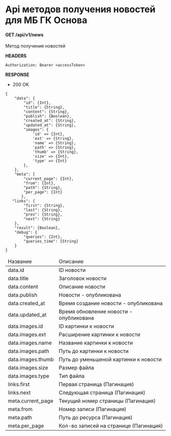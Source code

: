 # Api методов получения новостей для МБ ГК Основа

#### GET /api/v1/news

Метод получения новостей 

<b>HEADERS</b>

```
Authorization: Bearer <accessToken>
```

<b>RESPONSE</b>

+ 200 OK

```
{
    "data": {
        "id": {Int},
        "title": {String},
        "content": {String},
        "publish": {Boolean},
        "created_at": {String},
        "updated_at": {String},
        "images": {
            'id' => {Int},
            'ext' => {String},
            'name' => {String},
            'path' => {String},
            'thumb' => {String},
            'size' => {Int},
            'type' => {Int}
        },
    },
    "meta": {
        "current_page": {Int},
        "from": {Int},
        "path": {String},
        "per_page": {Int}
       }, 
   "links": {
        "first": {String},
        "last": {String},
        "prev": {String},
        "next": {String}
    }, 
    "result": {Boolean},
    "debug": {
        "queries": {Int},
        "queries_time": {String}
    }
}
```

<table>
    <thead>
        <tr>
            <td>Название</td>
            <td>Описание</td>
        </tr>
    </thead>
    <tbody>
        <tr>
            <td>data.id</td>
            <td>ID новости</td>
        </tr>
        <tr>
            <td>data.title</td>
            <td>Заголовок новости</td>
        </tr>
        <tr>
            <td>data.content</td>
            <td>Описание новости</td>
        </tr>
        <tr>
            <td>data.publish</td>
            <td>Новости - опубликована</td>
        </tr>
        <tr>
            <td>data.created_at</td>
            <td>Время создание новости - опубликована</td>
        </tr>
        <tr>
            <td>data.updated_at</td>
            <td>Время обновление новости - опубликована</td>
        </tr>
        <tr>
            <td>data.images.id</td>
            <td>ID картинки к новости</td>
        </tr>
        <tr>
            <td>data.images.ext</td>
            <td>Расширение картинки к новости</td>
        </tr>
        <tr>
            <td>data.images.name</td>
            <td>Название картинки к новости</td>
        </tr>
        <tr>
            <td>data.images.path</td>
            <td>Путь до картинки к новости</td>
        </tr>
        <tr>
            <td>data.images.thumb</td>
            <td>Путь до уменьшеной картинки к новости</td>
        </tr>
        <tr>
            <td>data.images.size</td>
            <td>Размер файла</td>
        </tr>
        <tr>
            <td>data.images.type</td>
            <td>Тип файла</td>
        </tr>
        <tr>
            <td>links.first</td>
            <td>Первая страница (Пагинация)</td>
        </tr>
        <tr>
            <td>links.next</td>
            <td>Следующая страница (Пагинация)</td>
        </tr>
        <tr>
            <td>meta.current_page</td>
            <td>Текущий номер страницы (Пагинация)</td>
        </tr>
        <tr>
            <td>meta.from</td>
            <td>Номер записи (Пагинация)</td>
        </tr>
        <tr>
            <td>meta.path</td>
            <td>Путь до ресурса (Пагинация)</td>
        </tr>
        <tr>
            <td>meta.per_page</td>
            <td>Кол-во записей на странице (Пагинация)</td>
        </tr>
    </tbody>
</table>
